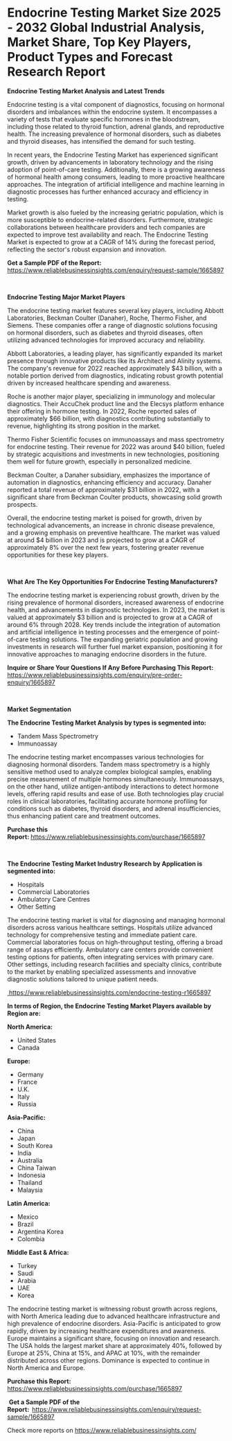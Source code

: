 <p><h1>Endocrine Testing Market Size 2025 - 2032 Global Industrial Analysis, Market Share, Top Key Players, Product Types and Forecast Research Report</h1></p><p><strong>Endocrine Testing Market Analysis and Latest Trends</strong></p>
<p><p>Endocrine testing is a vital component of diagnostics, focusing on hormonal disorders and imbalances within the endocrine system. It encompasses a variety of tests that evaluate specific hormones in the bloodstream, including those related to thyroid function, adrenal glands, and reproductive health. The increasing prevalence of hormonal disorders, such as diabetes and thyroid diseases, has intensified the demand for such testing.</p><p>In recent years, the Endocrine Testing Market has experienced significant growth, driven by advancements in laboratory technology and the rising adoption of point-of-care testing. Additionally, there is a growing awareness of hormonal health among consumers, leading to more proactive healthcare approaches. The integration of artificial intelligence and machine learning in diagnostic processes has further enhanced accuracy and efficiency in testing.</p><p>Market growth is also fueled by the increasing geriatric population, which is more susceptible to endocrine-related disorders. Furthermore, strategic collaborations between healthcare providers and tech companies are expected to improve test availability and reach. The Endocrine Testing Market is expected to grow at a CAGR of 14% during the forecast period, reflecting the sector's robust expansion and innovation.</p></p>
<p><strong>Get a Sample PDF of the Report:&nbsp;</strong> <a href="https://www.reliablebusinessinsights.com/enquiry/request-sample/1665897?utm_campaign=84&utm_medium=2&utm_source=Github&utm_content=ia&utm_term=03032025&utm_id=endocrine-testing">https://www.reliablebusinessinsights.com/enquiry/request-sample/1665897</a></p>
<p>&nbsp;</p>
<p><strong>Endocrine Testing Major Market Players</strong></p>
<p><p>The endocrine testing market features several key players, including Abbott Laboratories, Beckman Coulter (Danaher), Roche, Thermo Fisher, and Siemens. These companies offer a range of diagnostic solutions focusing on hormonal disorders, such as diabetes and thyroid diseases, often utilizing advanced technologies for improved accuracy and reliability.</p><p>Abbott Laboratories, a leading player, has significantly expanded its market presence through innovative products like its Architect and Alinity systems. The company's revenue for 2022 reached approximately $43 billion, with a notable portion derived from diagnostics, indicating robust growth potential driven by increased healthcare spending and awareness.</p><p>Roche is another major player, specializing in immunology and molecular diagnostics. Their AccuChek product line and the Elecsys platform enhance their offering in hormone testing. In 2022, Roche reported sales of approximately $66 billion, with diagnostics contributing substantially to revenue, highlighting its strong position in the market.</p><p>Thermo Fisher Scientific focuses on immunoassays and mass spectrometry for endocrine testing. Their revenue for 2022 was around $40 billion, fueled by strategic acquisitions and investments in new technologies, positioning them well for future growth, especially in personalized medicine.</p><p>Beckman Coulter, a Danaher subsidiary, emphasizes the importance of automation in diagnostics, enhancing efficiency and accuracy. Danaher reported a total revenue of approximately $31 billion in 2022, with a significant share from Beckman Coulter products, showcasing solid growth prospects.</p><p>Overall, the endocrine testing market is poised for growth, driven by technological advancements, an increase in chronic disease prevalence, and a growing emphasis on preventive healthcare. The market was valued at around $4 billion in 2023 and is projected to grow at a CAGR of approximately 8% over the next few years, fostering greater revenue opportunities for these key players.</p></p>
<p>&nbsp;</p>
<p><strong>What Are The Key Opportunities For Endocrine Testing Manufacturers?</strong></p>
<p><p>The endocrine testing market is experiencing robust growth, driven by the rising prevalence of hormonal disorders, increased awareness of endocrine health, and advancements in diagnostic technologies. In 2023, the market is valued at approximately $3 billion and is projected to grow at a CAGR of around 6% through 2028. Key trends include the integration of automation and artificial intelligence in testing processes and the emergence of point-of-care testing solutions. The expanding geriatric population and growing investments in research will further fuel market expansion, positioning it for innovative approaches to managing endocrine disorders in the future.</p></p>
<p><strong>Inquire or Share Your Questions If Any Before Purchasing This Report:</strong> <a href="https://www.reliablebusinessinsights.com/enquiry/pre-order-enquiry/1665897?utm_campaign=84&utm_medium=2&utm_source=Github&utm_content=ia&utm_term=03032025&utm_id=endocrine-testing">https://www.reliablebusinessinsights.com/enquiry/pre-order-enquiry/1665897</a></p>
<p>&nbsp;</p>
<p><strong>Market Segmentation</strong></p>
<p><strong>The Endocrine Testing Market Analysis by types is segmented into:</strong></p>
<p><ul><li>Tandem Mass Spectrometry</li><li>Immunoassay</li></ul></p>
<p><p>The endocrine testing market encompasses various technologies for diagnosing hormonal disorders. Tandem mass spectrometry is a highly sensitive method used to analyze complex biological samples, enabling precise measurement of multiple hormones simultaneously. Immunoassays, on the other hand, utilize antigen-antibody interactions to detect hormone levels, offering rapid results and ease of use. Both technologies play crucial roles in clinical laboratories, facilitating accurate hormone profiling for conditions such as diabetes, thyroid disorders, and adrenal insufficiencies, thus enhancing patient care and treatment outcomes.</p></p>
<p><strong>Purchase this Report:&nbsp;</strong><a href="https://www.reliablebusinessinsights.com/purchase/1665897?utm_campaign=84&utm_medium=2&utm_source=Github&utm_content=ia&utm_term=03032025&utm_id=endocrine-testing">https://www.reliablebusinessinsights.com/purchase/1665897</a></p>
<p>&nbsp;</p>
<p><strong>The Endocrine Testing Market Industry Research by Application is segmented into:</strong></p>
<p><ul><li>Hospitals</li><li>Commercial Laboratories</li><li>Ambulatory Care Centres</li><li>Other Setting</li></ul></p>
<p><p>The endocrine testing market is vital for diagnosing and managing hormonal disorders across various healthcare settings. Hospitals utilize advanced technology for comprehensive testing and immediate patient care. Commercial laboratories focus on high-throughput testing, offering a broad range of assays efficiently. Ambulatory care centers provide convenient testing options for patients, often integrating services with primary care. Other settings, including research facilities and specialty clinics, contribute to the market by enabling specialized assessments and innovative diagnostic solutions tailored to unique patient needs.</p></p>
<p><a href="https://www.reliablebusinessinsights.com/endocrine-testing-r1665897?utm_campaign=84&utm_medium=2&utm_source=Github&utm_content=ia&utm_term=03032025&utm_id=endocrine-testing">&nbsp;https://www.reliablebusinessinsights.com/endocrine-testing-r1665897</a></p>
<p><strong>In terms of Region, the Endocrine Testing Market Players available by Region are:</strong></p>
<p>
    <p> <strong> North America: </strong>
        <ul>
            <li>United States</li>
            <li>Canada</li>
        </ul>
        </p> 
    <p> <strong> Europe: </strong>
        <ul>
            <li>Germany</li>
            <li>France</li>
            <li>U.K.</li>
            <li>Italy</li>
            <li>Russia</li>
        </ul>
        </p> 
    <p> <strong> Asia-Pacific: </strong>
        <ul>
            <li>China</li>
            <li>Japan</li>
            <li>South Korea</li>
            <li>India</li>
            <li>Australia</li>
            <li>China Taiwan</li>
            <li>Indonesia</li>
            <li>Thailand</li>
            <li>Malaysia</li>
        </ul>
        </p> 
    <p> <strong> Latin America: </strong>
        <ul>
            <li>Mexico</li>
            <li>Brazil</li>
            <li>Argentina Korea</li>
            <li>Colombia</li>
        </ul>
        </p> 
    <p> <strong> Middle East & Africa: </strong>
        <ul>
            <li>Turkey</li>
            <li>Saudi</li>
            <li>Arabia</li>
            <li>UAE</li>
            <li>Korea</li>
        </ul>
    </p>
    </p>
<p><p>The endocrine testing market is witnessing robust growth across regions, with North America leading due to advanced healthcare infrastructure and high prevalence of endocrine disorders. Asia-Pacific is anticipated to grow rapidly, driven by increasing healthcare expenditures and awareness. Europe maintains a significant share, focusing on innovation and research. The USA holds the largest market share at approximately 40%, followed by Europe at 25%, China at 15%, and APAC at 10%, with the remainder distributed across other regions. Dominance is expected to continue in North America and Europe.</p></p>
<p><strong>Purchase this Report: </strong><a href="https://www.reliablebusinessinsights.com/purchase/1665897?utm_campaign=84&utm_medium=2&utm_source=Github&utm_content=ia&utm_term=03032025&utm_id=endocrine-testing">https://www.reliablebusinessinsights.com/purchase/1665897</a></p>
<p>&nbsp;<strong>Get a Sample PDF of the Report:&nbsp;&nbsp;</strong><a href="https://www.reliablebusinessinsights.com/enquiry/request-sample/1665897?utm_campaign=84&utm_medium=2&utm_source=Github&utm_content=ia&utm_term=03032025&utm_id=endocrine-testing">https://www.reliablebusinessinsights.com/enquiry/request-sample/1665897</a></p>
<p><strong></strong></p>
<p>Check more reports on <a href="https://www.reliablebusinessinsights.com/?utm_campaign=84&utm_medium=2&utm_source=Github&utm_content=ia&utm_term=03032025&utm_id=endocrine-testing">https://www.reliablebusinessinsights.com/</a></p>